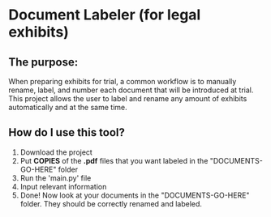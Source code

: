 # Document Labeler (for legal exhibits)

## The purpose:
When preparing exhibits for trial, a common workflow is to manually
rename, label, and number each document that will be introduced at trial.
This project allows the user to label and rename any amount of exhibits
automatically and at the same time.

## How do I use this tool?
1. Download the project
2. Put **COPIES** of the **.pdf** files that you want labeled in the
   "DOCUMENTS-GO-HERE" folder
3. Run the 'main.py' file
4. Input relevant information
5. Done! Now look at your documents in the "DOCUMENTS-GO-HERE" folder. 
   They should be correctly renamed and labeled.